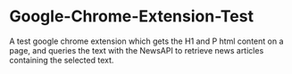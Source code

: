 # Google-Chrome-Extension-Test
A test google chrome extension which gets the H1 and P html content on a page, and queries the text with the NewsAPI to retrieve news articles containing the selected text.
